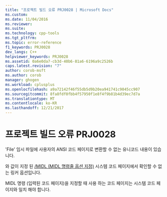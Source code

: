 ```yaml
---
title: "프로젝트 빌드 오류 PRJ0028 | Microsoft Docs"
ms.custom: 
ms.date: 11/04/2016
ms.reviewer: 
ms.suite: 
ms.technology: cpp-tools
ms.tgt_pltfrm: 
ms.topic: error-reference
f1_keywords: PRJ0028
dev_langs: C++
helpviewer_keywords: PRJ0028
ms.assetid: 0a6e0da7-cb3d-40b6-81a6-6196a9c2526b
caps.latest.revision: "7"
author: corob-msft
ms.author: corob
manager: ghogen
ms.workload: cplusplus
ms.openlocfilehash: a9a72142f46f55db5d9b20ea941741c9045cc907
ms.sourcegitcommit: 8fa8fdf0fbb4f57950f1e8f4f9b81b4d39ec7d7a
ms.translationtype: MT
ms.contentlocale: ko-KR
ms.lasthandoff: 12/21/2017
---
```

# <a name="project-build-error-prj0028"></a>프로젝트 빌드 오류 PRJ0028
'File' 임시 파일에 사용자의 ANSI 코드 페이지로 변환할 수 없는 유니코드 내용이 있습니다.  
  
 와 값이 지정 된 [/MIDL (MIDL 명령줄 옵션 지정)](../../build/reference/midl-specify-midl-command-line-options.md) 시스템 코드 페이지에서 확인할 수 없는 링커 옵션입니다.  
  
 MIDL 명령 (입력된 코드 페이지)을 지정할 때 사용 하는 코드 페이지는 시스템 코드 페이지와 일치 해야 합니다.